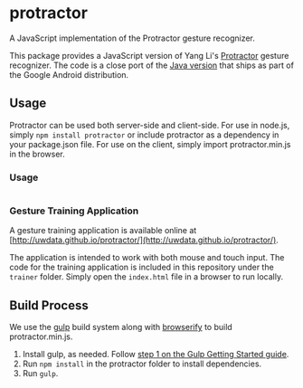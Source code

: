 # protractor

A JavaScript implementation of the Protractor gesture recognizer.

This package provides a JavaScript version of Yang Li's [Protractor](http://yangl.org/pdf/protractor-chi2010.pdf) gesture recognizer. The code is a close port of the [Java version](https://android.googlesource.com/platform/frameworks/base/+/master/core/java/android/gesture) that ships as part of the Google Android distribution.

## Usage

Protractor can be used both server-side and client-side. For use in node.js,
simply `npm install protractor` or include protractor as a dependency in your package.json file. For use on the client, simply import protractor.min.js in the browser.

### Usage

```javascript

```

### Gesture Training Application

A gesture training application is available online at [http://uwdata.github.io/protractor/](http://uwdata.github.io/protractor/).

The application is intended to work with both mouse and touch input. The code for the training application is included in this repository under the `trainer` folder. Simply open the `index.html` file in a browser to run locally.

## Build Process

We use the [gulp](http://gulpjs.com/) build system along with [browserify](http://browserify.org/) to build protractor.min.js.

1. Install gulp, as needed. Follow [step 1 on the Gulp Getting Started guide](https://github.com/gulpjs/gulp/blob/master/docs/getting-started.md).
2. Run `npm install` in the protractor folder to install dependencies.
3. Run `gulp`.

